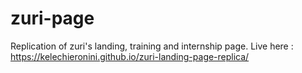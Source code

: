 # zuri-page
Replication of zuri's landing, training and internship page.
Live here : https://kelechieronini.github.io/zuri-landing-page-replica/

